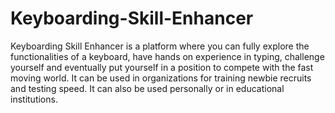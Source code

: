 # Keyboarding-Skill-Enhancer
Keyboarding Skill Enhancer is a platform where you can fully explore the functionalities of a keyboard, have hands on experience in typing, challenge yourself and eventually put yourself in a position to compete with the fast moving world. It can be used in organizations for training newbie recruits and testing speed. It can also be used personally or in educational institutions.

